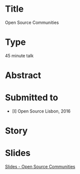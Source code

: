 # Title

Open Source Communities

# Type

45 minute talk

# Abstract

# Submitted to

- [I] Open Source Lisbon, 2016

# Story

# Slides

[Slides - Open Source Communities](https://docs.google.com/presentation/d/15ShR85HA-EODOybRQ-Zxilw6ERoqZRexnXsr0TqCdRg/edit?usp=sharing)

